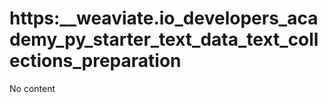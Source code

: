 # https:__weaviate.io_developers_academy_py_starter_text_data_text_collections_preparation
No content